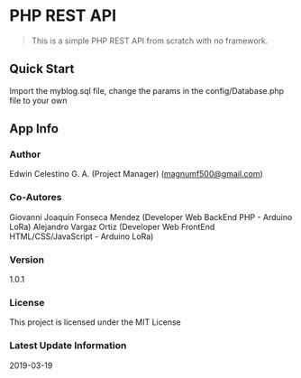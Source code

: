# PHP REST API

> This is a simple PHP REST API from scratch with no framework.

## Quick Start

Import the myblog.sql file, change the params in the config/Database.php file to your own

## App Info

### Author

Edwin Celestino G. A. (Project Manager)
(magnumf500@gmail.com)

### Co-Autores

Giovanni Joaquín Fonseca Mendez (Developer Web BackEnd PHP - Arduino LoRa)
Alejandro Vargaz Ortiz (Developer Web FrontEnd HTML/CSS/JavaScript - Arduino LoRa)

### Version

1.0.1

### License

This project is licensed under the MIT License

### Latest Update Information

2019-03-19

